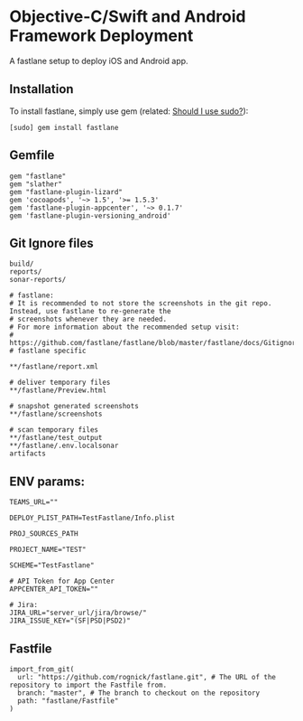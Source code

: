 Objective-C/Swift and Android Framework Deployment
================

A fastlane setup to deploy iOS and Android app.

## Installation
To install fastlane, simply use gem (related: [Should I use sudo?](http://stackoverflow.com/a/2119413)):

```
[sudo] gem install fastlane
```

## Gemfile
```
gem "fastlane"
gem "slather"
gem "fastlane-plugin-lizard"
gem 'cocoapods', '~> 1.5', '>= 1.5.3'
gem 'fastlane-plugin-appcenter', '~> 0.1.7'
gem 'fastlane-plugin-versioning_android'
```

## Git Ignore files
```
build/
reports/
sonar-reports/

# fastlane:
# It is recommended to not store the screenshots in the git repo. Instead, use fastlane to re-generate the
# screenshots whenever they are needed.
# For more information about the recommended setup visit:
# https://github.com/fastlane/fastlane/blob/master/fastlane/docs/Gitignore.md
# fastlane specific

**/fastlane/report.xml

# deliver temporary files
**/fastlane/Preview.html

# snapshot generated screenshots
**/fastlane/screenshots

# scan temporary files
**/fastlane/test_output
**/fastlane/.env.localsonar
artifacts
```


## ENV params:
```
TEAMS_URL=""

DEPLOY_PLIST_PATH=TestFastlane/Info.plist

PROJ_SOURCES_PATH

PROJECT_NAME="TEST"

SCHEME="TestFastlane"

# API Token for App Center
APPCENTER_API_TOKEN=""

# Jira:
JIRA_URL="server_url/jira/browse/"
JIRA_ISSUE_KEY="(SF|PSD|PSD2)"
```
## Fastfile
```
import_from_git(
  url: "https://github.com/rognick/fastlane.git", # The URL of the repository to import the Fastfile from.
  branch: "master", # The branch to checkout on the repository
  path: "fastlane/Fastfile"
)
```
